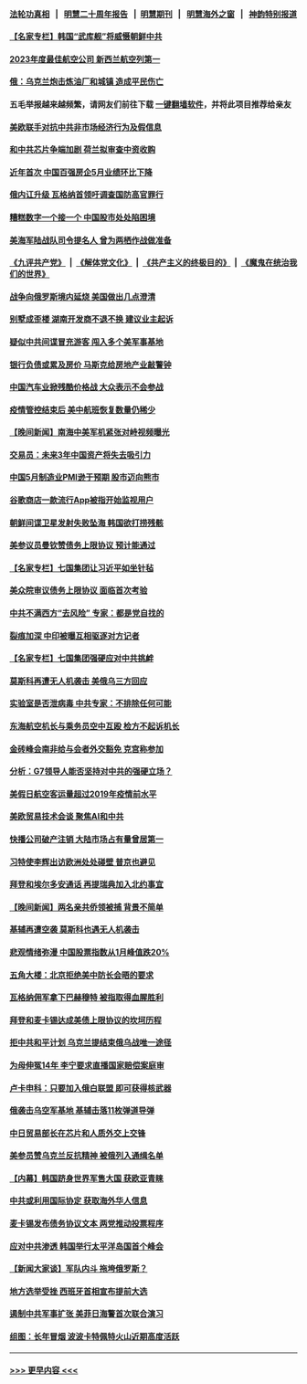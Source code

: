 #### [法轮功真相](https://github.com/gfw-breaker/truth/blob/master/README.md?t=0) &nbsp;&nbsp;|&nbsp;&nbsp; [明慧二十周年报告](https://github.com/gfw-breaker/mh-reports/blob/master/README.md?t=0) &nbsp;&nbsp;|&nbsp;&nbsp;[明慧期刊](https://github.com/gfw-breaker/mh-qikan) &nbsp;&nbsp;|&nbsp;&nbsp; [明慧海外之窗](https://github.com/gfw-breaker/mh-news/blob/master/README.md?t=0) &nbsp;&nbsp;|&nbsp;&nbsp; [神韵特别报道](https://github.com/gfw-breaker/mh-news/blob/master/shenyun.md?t=0)
#### [【名家专栏】韩国“武库舰”将威慑朝鲜中共](../pages/nsc418/n14007369.md?t=06010643) 
#### [2023年度最佳航空公司 新西兰航空列第一](../pages/nsc418/n14007535.md?t=06010643) 
#### [俄：乌克兰炮击炼油厂和城镇 造成平民伤亡](../pages/nsc418/n14007470.md?t=06010643) 
#### 五毛举报越来越频繁，请网友们前往下载 [一键翻墙软件](https://github.com/gfw-breaker/ssr-accounts)，并将此项目推荐给亲友
#### [美欧联手对抗中共非市场经济行为及假信息](../pages/nsc418/n14007569.md?t=06010643) 
#### [和中共芯片争端加剧 荷兰拟审查中资收购](../pages/nsc418/n14007533.md?t=06010643) 
#### [近年首次 中国百强房企5月业绩环比下降](../pages/nsc418/n14007251.md?t=06010643) 
#### [俄内讧升级 瓦格纳首领吁调查国防高官罪行](../pages/nsc418/n14007474.md?t=06010643) 
#### [糟糕数字一个接一个 中国股市处处陷困境](../pages/nsc418/n14007467.md?t=06010643) 
#### [美海军陆战队司令提名人 曾为两栖作战做准备](../pages/nsc418/n14007371.md?t=06010643) 
#### [《九评共产党》](https://github.com/begood0513/9ping.md/blob/master/README.md) &nbsp;|&nbsp; [《解体党文化》](../../../../jtdwh.md/blob/master/README.md)  &nbsp;|&nbsp; [《共产主义的终极目的》](../../../../gczydzjmd.md/blob/master/README.md) &nbsp;|&nbsp; [《魔鬼在统治我们的世界》](../../../../mgztzwmdsj.md/blob/master/README.md) 
#### [战争向俄罗斯境内延烧 美国做出几点澄清](../pages/nsc418/n14007466.md?t=06010643) 
#### [别墅成歪楼 湖南开发商不退不换 建议业主起诉](../pages/nsc418/n14007252.md?t=06010643) 
#### [疑似中共间谍冒充游客 闯入多个美军事基地](../pages/nsc418/n14007427.md?t=06010643) 
#### [银行负债或累及房价 马斯克给房地产业敲警钟](../pages/nsc418/n14007333.md?t=06010643) 
#### [中国汽车业掀残酷价格战 大众表示不会参战](../pages/nsc418/n14007310.md?t=06010643) 
#### [疫情管控结束后 美中航班恢复数量仍稀少](../pages/nsc418/n14007255.md?t=06010643) 
#### [【晚间新闻】南海中美军机紧张对峙视频曝光](../pages/nsc418/n14007215.md?t=06010643) 
#### [交易员：未来3年中国资产将失去吸引力](../pages/nsc418/n14007208.md?t=06010643) 
#### [中国5月制造业PMI逊于预期 股市迈向熊市](../pages/nsc418/n14007110.md?t=06010643) 
#### [谷歌商店一款流行App被指开始监视用户](../pages/nsc418/n14006930.md?t=06010643) 
#### [朝鲜间谍卫星发射失败坠海 韩国欲打捞残骸](../pages/nsc418/n14006994.md?t=06010643) 
#### [美参议员曼钦赞债务上限协议 预计能通过](../pages/nsc418/n14006905.md?t=06010643) 
#### [【名家专栏】七国集团让习近平如坐针毡](../pages/nsc418/n14006699.md?t=06010643) 
#### [美众院审议债务上限协议 面临首次考验](../pages/nsc418/n14006821.md?t=06010643) 
#### [中共不满西方“去风险” 专家：都是党自找的](../pages/nsc418/n14006877.md?t=06010643) 
#### [裂痕加深 中印被曝互相驱逐对方记者](../pages/nsc418/n14006880.md?t=06010643) 
#### [【名家专栏】七国集团强硬应对中共挑衅](../pages/nsc418/n14006625.md?t=06010643) 
#### [莫斯科再遭无人机袭击 美俄乌三方回应](../pages/nsc418/n14006847.md?t=06010643) 
#### [实验室是否泄病毒 中共专家：不排除任何可能](../pages/nsc418/n14006628.md?t=06010643) 
#### [东海航空机长与乘务员空中互殴 检方不起诉机长](../pages/nsc418/n14006769.md?t=06010643) 
#### [金砖峰会南非给与会者外交豁免 克宫称参加](../pages/nsc418/n14006771.md?t=06010643) 
#### [分析：G7领导人能否坚持对中共的强硬立场？](../pages/nsc418/n14006724.md?t=06010643) 
#### [美假日航空客运量超过2019年疫情前水平](../pages/nsc418/n14006772.md?t=06010643) 
#### [美欧贸易技术会谈 聚焦AI和中共](../pages/nsc418/n14006766.md?t=06010643) 
#### [快播公司破产注销 大陆市场占有量曾居第一](../pages/nsc418/n14006594.md?t=06010643) 
#### [习特使李辉出访欧洲处处碰壁 普京也避见](../pages/nsc418/n14006285.md?t=06010643) 
#### [拜登和埃尔多安通话 再提瑞典加入北约事宜](../pages/nsc418/n14006641.md?t=06010643) 
#### [【晚间新闻】两名亲共侨领被捕 背景不简单](../pages/nsc418/n14006123.md?t=06010643) 
#### [基辅再遭空袭 莫斯科也遇无人机袭击](../pages/nsc418/n14006518.md?t=06010643) 
#### [悲观情绪弥漫 中国股票指数从1月峰值跌20%](../pages/nsc418/n14006365.md?t=06010643) 
#### [五角大楼：北京拒绝美中防长会晤的要求](../pages/nsc418/n14006279.md?t=06010643) 
#### [瓦格纳佣军拿下巴赫穆特 被指取得血腥胜利](../pages/nsc418/n14006175.md?t=06010643) 
#### [拜登和麦卡锡达成美债上限协议的坎坷历程](../pages/nsc418/n14006103.md?t=06010643) 
#### [拒中共和平计划 乌克兰提结束俄乌战唯一途径](../pages/nsc418/n14006191.md?t=06010643) 
#### [为母伸冤14年 李宁要求直播国家赔偿案庭审](../pages/nsc418/n14004992.md?t=06010643) 
#### [卢卡申科：只要加入俄白联盟 即可获得核武器](../pages/nsc418/n14006167.md?t=06010643) 
#### [俄袭击乌空军基地 基辅击落11枚弹道导弹](../pages/nsc418/n14006054.md?t=06010643) 
#### [中日贸易部长在芯片和人质外交上交锋](../pages/nsc418/n14006142.md?t=06010643) 
#### [美参员赞乌克兰反抗精神 被俄列入通缉名单](../pages/nsc418/n14005948.md?t=06010643) 
#### [【内幕】韩国跻身世界军售大国 获欧亚青睐](../pages/nsc418/n14006112.md?t=06010643) 
#### [中共或利用国际协定 获取海外华人信息](../pages/nsc418/n14006081.md?t=06010643) 
#### [麦卡锡发布债务协议文本 两党推动投票程序](../pages/nsc418/n14006006.md?t=06010643) 
#### [应对中共渗透 韩国举行太平洋岛国首个峰会](../pages/nsc418/n14006052.md?t=06010643) 
#### [【新闻大家谈】军队内斗 拖垮俄罗斯？](../pages/nsc418/n14005951.md?t=06010643) 
#### [地方选举受挫 西班牙首相宣布提前大选](../pages/nsc418/n14005994.md?t=06010643) 
#### [遏制中共军事扩张 美菲日海警首次联合演习](../pages/nsc418/n14005888.md?t=06010643) 
#### [组图：长年冒烟 波波卡特佩特火山近期高度活跃](../pages/nsc418/n14005701.md?t=06010643) 

----
#### [ >>> 更早内容 <<< ](../indexes/nsc418-earlier.md)
